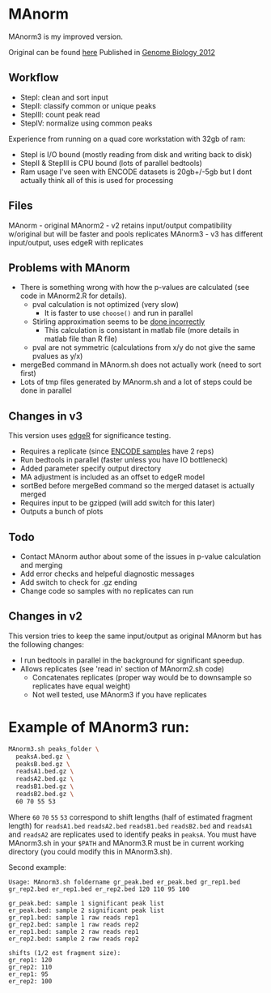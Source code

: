 MAnorm
======
MAnorm3 is my improved version.

Original can be found [here](http://bcb.dfci.harvard.edu/~gcyuan/MAnorm/R_tutorial.html) 
Published in [Genome Biology 2012](http://www.ncbi.nlm.nih.gov/pubmed/22424423)

Workflow
--------
* StepI: clean and sort input
* StepII: classify common or unique peaks
* StepIII: count peak read
* StepIV: normalize using common peaks

Experience from running on a quad core workstation with 32gb of ram: 
* StepI is I/O bound (mostly reading from disk and writing back to disk)
* StepII & StepIII is CPU bound (lots of parallel bedtools)
* Ram usage I've seen with ENCODE datasets is 20gb+/-5gb but I dont actually think all of this is used for processing

Files
-----
MAnorm - original
MAnorm2 - v2 retains input/output compatibility w/original but will be faster and pools replicates
MAnorm3 - v3 has different input/output, uses edgeR with replicates

Problems with MAnorm
--------------------
* There is something wrong with how the p-values are calculated (see code in MAnorm2.R for details). 
  * pval calculation is not optimized (very slow)
    * It is faster to use `choose()` and run in parallel
  * Stirling approximation seems to be [done incorrectly](http://stats.stackexchange.com/questions/47997/unknown-p-value-calculation)
    * This calculation is consistant in matlab file (more details in matlab file than R file)
  * pval are not symmetric (calculations from x/y do not give the same pvalues as y/x)
* mergeBed command in MAnorm.sh does not actually work (need to sort first)
* Lots of tmp files generated by MAnorm.sh and a lot of steps could be done in parallel
  
Changes in v3
-------------
This version uses [edgeR](http://www.bioconductor.org/packages/release/bioc/html/edgeR.html) for significance testing.
* Requires a replicate (since [ENCODE samples](http://ftp.ebi.ac.uk/pub/databases/ensembl/encode/integration_data_jan2011/byDataType/mappedReads/) have 2 reps)
* Run bedtools in parallel (faster unless you have IO bottleneck)
* Added parameter specify output directory
* MA adjustment is included as an offset to edgeR model
* sortBed before mergeBed command so the merged dataset is actually merged
* Requires input to be gzipped (will add switch for this later)
* Outputs a bunch of plots

Todo
----
* Contact MAnorm author about some of the issues in p-value calculation and merging
* Add error checks and helpeful diagnostic messages
* Add switch to check for .gz ending
* Change code so samples with no replicates can run

Changes in v2
-------------
This version tries to keep the same input/output as original MAnorm but has the following changes:
* I run bedtools in parallel in the background for significant speedup.
* Allows replicates (see 'read in' section of MAnorm2.sh code)
  * Concatenates replicates (proper way would be to downsample so replicates have equal weight)
  * Not well tested, use MAnorm3 if you have replicates


# Example of MAnorm3 run:
```bash
MAnorm3.sh peaks_folder \
  peaksA.bed.gz \
  peaksB.bed.gz \
  readsA1.bed.gz \
  readsA2.bed.gz \
  readsB1.bed.gz \
  readsB2.bed.gz \
  60 70 55 53
```
      
Where `60` `70` `55` `53` correspond to shift lengths (half of estimated fragment length) for `readsA1.bed` `readsA2.bed` `readsB1.bed` `readsB2.bed` 
and `readsA1` and `readsA2` are replicates used to identify peaks in `peaksA`. You must have MAnorm3.sh in your `$PATH` and MAnorm3.R must
be in current working directory (you could modify this in MAnorm3.sh). 

Second example:

    Usage: MAnorm3.sh foldername gr_peak.bed er_peak.bed gr_rep1.bed gr_rep2.bed er_rep1.bed er_rep2.bed 120 110 95 100

    gr_peak.bed: sample 1 significant peak list
    er_peak.bed: sample 2 significant peak list
    gr_rep1.bed: sample 1 raw reads rep1
    gr_rep2.bed: sample 1 raw reads rep2
    er_rep1.bed: sample 2 raw reads rep1
    er_rep2.bed: sample 2 raw reads rep2

    shifts (1/2 est fragment size):
    gr_rep1: 120
    gr_rep2: 110
    er_rep1: 95
    er_rep2: 100
